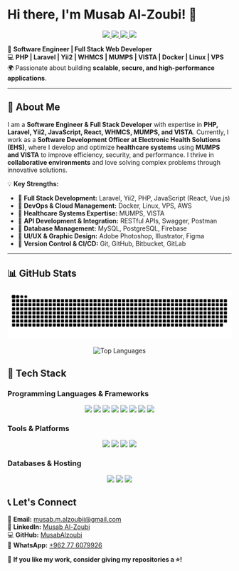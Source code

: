 # Hi there, I'm Musab Al-Zoubi! 👋

<p align="center">
  <a href="https://www.linkedin.com/in/musabmalzoubi">
    <img src="https://img.shields.io/badge/LinkedIn-0A66C2?style=for-the-badge&logo=linkedin&logoColor=white">
  </a>
  <a href="https://www.instagram.com/qahwa.dopamind">
    <img src="https://img.shields.io/badge/Instagram-E4405F?style=for-the-badge&logo=instagram&logoColor=white">
  </a>
  <a href="https://www.instagram.com/musab_digitransform">
    <img src="https://img.shields.io/badge/Instagram-E4405F?style=for-the-badge&logo=instagram&logoColor=white">
  </a>
  <a href="mailto:musab.m.alzoubii@gmail.com">
    <img src="https://img.shields.io/badge/Gmail-D14836?style=for-the-badge&logo=gmail&logoColor=white">
  </a>

</p>

🚀 **Software Engineer | Full Stack Web Developer**  
💻 **PHP | Laravel | Yii2 | WHMCS | MUMPS | VISTA | Docker | Linux | VPS**  
🌍 Passionate about building **scalable, secure, and high-performance applications**.

---

## 🌟 About Me
I am a **Software Engineer & Full Stack Developer** with expertise in **PHP, Laravel, Yii2, JavaScript, React, WHMCS, MUMPS, and VISTA**. Currently, I work as a **Software Development Officer at Electronic Health Solutions (EHS)**, where I develop and optimize **healthcare systems** using **MUMPS and VISTA** to improve efficiency, security, and performance. I thrive in **collaborative environments** and love solving complex problems through innovative solutions.

💡 **Key Strengths:**
- 🔹 **Full Stack Development:** Laravel, Yii2, PHP, JavaScript (React, Vue.js)
- 🔹 **DevOps & Cloud Management:** Docker, Linux, VPS, AWS
- 🔹 **Healthcare Systems Expertise:** MUMPS, VISTA
- 🔹 **API Development & Integration:** RESTful APIs, Swagger, Postman
- 🔹 **Database Management:** MySQL, PostgreSQL, Firebase
- 🔹 **UI/UX & Graphic Design:** Adobe Photoshop, Illustrator, Figma
- 🔹 **Version Control & CI/CD:** Git, GitHub, Bitbucket, GitLab

---

## 📊 GitHub Stats


<p align="center">
  <img src="https://raw.githubusercontent.com/platane/snk/output/github-contribution-grid-snake-dark.svg" alt="GitHub Contribution Grid Snake">
</p>
<p align="center">
<!--   <img src="https://github-readme-stats.vercel.app/api?username=MusabAlzoubi&show_icons=true&theme=radical" alt="GitHub Stats"> -->
  <img src="https://github-readme-stats.vercel.app/api/top-langs/?username=MusabAlzoubi&layout=compact&theme=radical" alt="Top Languages">
</p>

## 🚀 Tech Stack
### **Programming Languages & Frameworks**
<p align="center">
  <img src="https://img.shields.io/badge/PHP-777BB4?style=for-the-badge&logo=php&logoColor=white">
  <img src="https://img.shields.io/badge/Laravel-FF2D20?style=for-the-badge&logo=laravel&logoColor=white">
  <img src="https://img.shields.io/badge/Yii2-3C3C3C?style=for-the-badge&logo=yii&logoColor=white">
  <img src="https://img.shields.io/badge/React-20232A?style=for-the-badge&logo=react&logoColor=61DAFB">
  <img src="https://img.shields.io/badge/JavaScript-F7DF1E?style=for-the-badge&logo=javascript&logoColor=black">
  <img src="https://img.shields.io/badge/HTML5-E34F26?style=for-the-badge&logo=html5&logoColor=white">
  <img src="https://img.shields.io/badge/CSS3-1572B6?style=for-the-badge&logo=css3&logoColor=white">
  <img src="https://img.shields.io/badge/Vue.js-4FC08D?style=for-the-badge&logo=vue.js&logoColor=white">
</p>

### **Tools & Platforms**
<p align="center">
  <img src="https://img.shields.io/badge/Docker-2496ED?style=for-the-badge&logo=docker&logoColor=white">
  <img src="https://img.shields.io/badge/Linux-FCC624?style=for-the-badge&logo=linux&logoColor=black">
  <img src="https://img.shields.io/badge/Postman-FF6C37?style=for-the-badge&logo=postman&logoColor=white">
  <img src="https://img.shields.io/badge/Swagger-85EA2D?style=for-the-badge&logo=swagger&logoColor=black">
</p>

### **Databases & Hosting**
<p align="center">
  <img src="https://img.shields.io/badge/MySQL-4479A1?style=for-the-badge&logo=mysql&logoColor=white">
  <img src="https://img.shields.io/badge/AWS-232F3E?style=for-the-badge&logo=amazon-aws&logoColor=white">
  <img src="https://img.shields.io/badge/Hostinger-5333ED?style=for-the-badge&logo=hostinger&logoColor=white">
</p>



## 📞 Let's Connect
📧 **Email:** [musab.m.alzoubii@gmail.com](mailto:musab.m.alzoubii@gmail.com)  
💼 **LinkedIn:** [Musab Al-Zoubi](https://www.linkedin.com/in/musabmalzoubi)  
💻 **GitHub:** [MusabAlzoubi](https://github.com/MusabAlzoubi)  
📱 **WhatsApp:** [+962 77 6079926](https://wa.me/962776079926)  

🔹 **If you like my work, consider giving my repositories a ⭐!**
